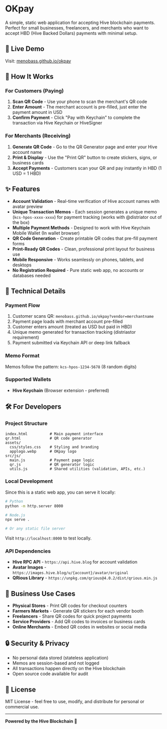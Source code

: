 # OKpay

A simple, static web application for accepting Hive blockchain payments. Perfect for small businesses, freelancers, and merchants who want to accept HBD (Hive Backed Dollars) payments with minimal setup.

## 🚀 Live Demo
Visit: [menobass.github.io/okpay](https://menobass.github.io/okpay)

## 📱 How It Works

### For Customers (Paying)
1. **Scan QR Code** - Use your phone to scan the merchant's QR code
2. **Enter Amount** - The merchant account is pre-filled, just enter the payment amount in USD
3. **Confirm Payment** - Click "Pay with Keychain" to complete the transaction via Hive Keychain or HiveSigner

### For Merchants (Receiving)
1. **Generate QR Code** - Go to the QR Generator page and enter your Hive account name
2. **Print & Display** - Use the "Print QR" button to create stickers, signs, or business cards
3. **Accept Payments** - Customers scan your QR and pay instantly in HBD (1 USD = 1 HBD)

## ✨ Features

- **Account Validation** - Real-time verification of Hive account names with avatar preview
- **Unique Transaction Memos** - Each session generates a unique memo (`kcs-hpos-xxxx-xxxx`) for payment tracking (works with @distriator out of the box)
- **Multiple Payment Methods** - Designed to work with Hive Keychain Mobile Wallet (In wallet browser)
- **QR Code Generation** - Create printable QR codes that pre-fill payment forms
- **Print-Ready QR Codes** - Clean, professional print layout for business use
- **Mobile Responsive** - Works seamlessly on phones, tablets, and desktops
- **No Registration Required** - Pure static web app, no accounts or databases needed

## 🔧 Technical Details

### Payment Flow
1. Customer scans QR: `menobass.github.io/okpay?vendor=merchantname`
2. Payment page loads with merchant account pre-filled
3. Customer enters amount (treated as USD but paid in HBD)
4. Unique memo generated for transaction tracking (distriastor requirement)
5. Payment submitted via Keychain API or deep link fallback

### Memo Format
Memos follow the pattern: `kcs-hpos-1234-5678` (8 random digits)

### Supported Wallets
- **Hive Keychain** (Browser extension - preferred)


## 🛠 For Developers

### Project Structure
```
index.html          # Main payment interface
qr.html             # QR code generator
assets/
  css/styles.css    # Styling and branding
  applogo.webp      # OKpay logo
src/js/
  main.js           # Payment page logic
  qr.js             # QR generator logic
  utils.js          # Shared utilities (validation, APIs, etc.)
```

### Local Development
Since this is a static web app, you can serve it locally:

```bash
# Python
python -m http.server 8000

# Node.js
npx serve .

# Or any static file server
```

Visit `http://localhost:8000` to test locally.

### API Dependencies
- **Hive RPC API** - `https://api.hive.blog` for account validation
- **Avatar Images** - `https://images.hive.blog/u/{account}/avatar/original`
- **QRious Library** - `https://unpkg.com/qrious@4.0.2/dist/qrious.min.js`

## 💼 Business Use Cases

- **Physical Stores** - Print QR codes for checkout counters
- **Farmers Markets** - Generate QR stickers for each vendor booth
- **Freelancers** - Share QR codes for quick project payments
- **Service Providers** - Add QR codes to invoices or business cards
- **Online Merchants** - Embed QR codes in websites or social media

## 🔒 Security & Privacy

- No personal data stored (stateless application)
- Memos are session-based and not logged
- All transactions happen directly on the Hive blockchain
- Open source code available for audit

## 📄 License

MIT License - feel free to use, modify, and distribute for personal or commercial use.

---

**Powered by the Hive Blockchain** 🍯
